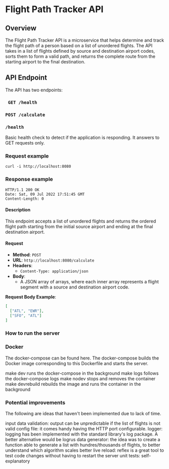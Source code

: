 # Flight Path Tracker API

## Overview

The Flight Path Tracker API is a microservice that helps determine and track the flight path of a person based on a list of unordered flights. The API takes in a list of flights defined by source and destination airport codes, sorts them to form a valid path, and returns the complete route from the starting airport to the final destination.

## API Endpoint
The API has two endpoints:
### ` GET /health`

### `POST /calculate`

### `/health`
Basic health check to detect if the application is responding. It answers to GET requests only.

### Request example
```
curl -i http://localhost:8080

```

### Response example

```
HTTP/1.1 200 OK
Date: Sat, 09 Jul 2022 17:51:45 GMT
Content-Length: 0

```


#### Description

This endpoint accepts a list of unordered flights and returns the ordered flight path starting from the initial source airport and ending at the final destination airport.

#### Request

- **Method**: `POST`
- **URL**: `http://localhost:8080/calculate`
- **Headers**:
  - `Content-Type: application/json`
- **Body**:
  - A JSON array of arrays, where each inner array represents a flight segment with a source and destination airport code.

**Request Body Example**:

```json
[
  ["ATL", "EWR"],
  ["SFO", "ATL"]
]
```

### How to run the server

### Docker
The docker-compose can be found here. The docker-compose builds the Docker image corresponding to this Dockerfile and starts the server.

make dev runs the docker-compose in the background
make logs follows the docker-compose logs
make nodev stops and removes the container
make devrebuild rebuilds the image and runs the container in the background

### Potential improvements
The following are ideas that haven't been implemented due to lack of time.

input data validation: output can be unpredictable if the list of flights is not valid
config file: it comes handy having the HTTP port configurable. 
logger: logging has been implemented with the standard library's log package. A better alternative would be logrus
data generator: the idea was to create a function able to generate a list with hundres/thousands of flights, to better understand which algorithm scales better
live reload: reflex is a great tool to test code changes without having to restart the server
unit tests: self-explanatory